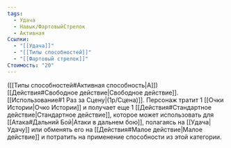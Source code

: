 ```yaml
---
tags:
  - Удача
  - Навык/ФартовыйСтрелок
  - Активная
Ссылки:
  - "[[Удача]]"
  - "[[Типы способностей]]"
  - "[[Фартовый стрелок]]"
Стоимость: "20"
---
```

([[Типы способностей#Активная способность|А]]) [[Действия#Свободное действие|Свободное действие]]. [[Использование#1 Раз за Сцену|(1р/Сцена)]]. Персонаж тратит 1 [[Очки Истории|Очко Истории]] и получает еще 1 [[Действия#Стандартное действие|Стандартное действие]], которое может использовать для [[Атака#Дальний Бой|Атаки в дальнем бою]], полагаясь на [[Удача|Удачу]] или обменять его на [[Действия#Малое действие|Малое действие]] и потратить на применение способности из этой категории.